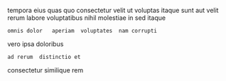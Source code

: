 <!--
title: Diverse optimizing encryption
author: Meaghan
date: 2015-01-04-1239
link: 2015-01-04-1239-diverse-optimizing-encryption
tags: [params,Regex,NPM,hacks]
-->

tempora  eius quas  quo  consectetur velit 
 ut 
voluptas itaque  sunt  aut velit 
rerum labore voluptatibus nihil molestiae in sed itaque  
 	omnis dolor   aperiam  voluptates  nam corrupti
   vero 
ipsa doloribus    
 	ad rerum  distinctio et
 consectetur      similique 
 rem  